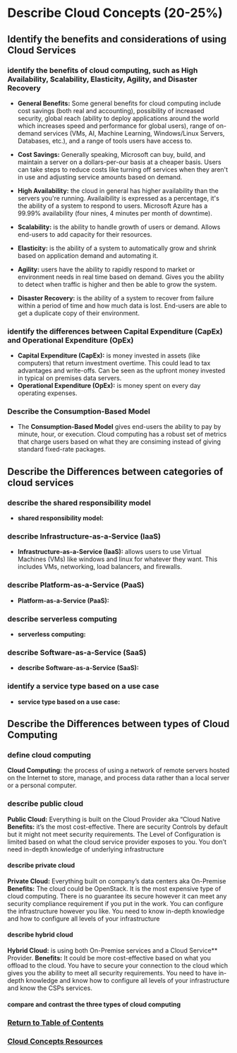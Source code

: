 # Describe Cloud Concepts (20-25%)
## Identify the benefits and considerations of using Cloud Services
### identify the benefits of cloud computing, such as High Availability, Scalability, Elasticity, Agility, and Disaster Recovery 
* **General Benefits:** Some general benefits for cloud computing include cost savings (both real and accounting), possibility of increased security, global reach (ability to deploy applications around the world which increases speed and performance for global users), range of on-demand services (VMs, AI, Machine Learning, Windows/Linux Servers, Databases, etc.), and a range of tools users have access to.

* **Cost Savings:** Generally speaking, Microsoft can buy, build, and maintain a server on a dollars-per-our basis at a cheaper basis. Users can take steps to reduce costs like turning off services when they aren't in use and adjusting service amounts based on demand.

* **High Availability:** the cloud in general has higher availability than the servers you're running. Availaibility is expressed as a percentage, it's the ability of a system to respond to users. Microsoft Azure has a 99.99% availability (four nines, 4 minutes per month of downtime).

* **Scalability:** is the ability to handle growth of users or demand. Allows end-users to add capacity for their resources.

* **Elasticity:** is the ability of a system to automatically grow and shrink based on application demand and automating it. 

* **Agility:** users have the ability to rapidly respond to market or environment needs in real time based on demand. Gives you the ability to detect when traffic is higher and then be able to grow the system. 

* **Disaster Recovery:** is the ability of a system to recover from failure within a period of time and how much data is lost. End-users are able to get a duplicate copy of their environment.

### identify the differences between Capital Expenditure (CapEx) and Operational Expenditure (OpEx) 
* **Capital Expenditure (CapEx):** is money invested in assets (like computers) that return investment overtime. This could lead to tax advantages and write-offs. Can be seen as the upfront money invested in typical on premises data servers.
* **Operational Expenditure (OpEx):** is money spent on every day operating expenses. 

### Describe the Consumption-Based Model 
* The **Consumption-Based Model** gives end-users the ability to pay by minute, hour, or execution. Cloud computing has a robust set of metrics that charge users based on what they are consiming instead of giving standard fixed-rate packages.


## Describe the Differences between categories of cloud services
### describe the shared responsibility model
* **shared responsibility model:**

### describe Infrastructure-as-a-Service (IaaS)
* **Infrastructure-as-a-Service (IaaS):** allows users to use Virtual Machines (VMs) like windows and linux for whatever they want. This includes VMs, networking, load balancers, and firewalls.

### describe Platform-as-a-Service (PaaS)
* **Platform-as-a-Service (PaaS):**

### describe serverless computing
* **serverless computing:**

### describe Software-as-a-Service (SaaS)
* **describe Software-as-a-Service (SaaS):**

### identify a service type based on a use case
* **service type based on a use case:**


## Describe the Differences between types of Cloud Computing
### define cloud computing
**Cloud Computing:** the process of using a network of remote servers hosted on the Internet to store, manage, and process data rather than a local server or a personal computer.

### describe public cloud 
**Public Cloud:** Everything is built on the Cloud Provider aka “Cloud Native
**Benefits:** it’s the most cost-effective. There are security Controls by default but it might not meet security requirements. The Level of Configuration is limited based on what the cloud service provider exposes to you. You don’t need in-depth knowledge of underlying infrastructure 

#### describe private cloud 
**Private Cloud:**  Everything built on company’s data centers aka On-Premise
**Benefits:** The cloud could be OpenStack. It is the most expensive type of cloud computing. There is no guarantee its secure however it can meet any security compliance requirement if you put in the work. You can configure the infrastructure however you like. You need to know in-depth knowledge and how to configure all levels of your infrastructure 

#### describe hybrid cloud 
**Hybrid Cloud:** is using both On-Premise services and a Cloud Service** Provider. 
**Benefits:** It could be more cost-effective based on what you offload to the cloud. You have to secure your connection to the cloud which gives you the ability to meet all security requirements. You need to have in-depth knowledge and know how to configure all levels of your infrastructure and know the CSPs services.

#### compare and contrast the three types of cloud computing

### [Return to Table of Contents](README.md)
### [Cloud Concepts Resources](1-Cloud-Concepts\1-resources.md)